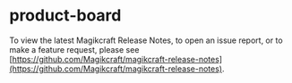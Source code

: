 # product-board

To view the latest Magikcraft Release Notes, to open an issue report, or to make a feature request, please see [https://github.com/Magikcraft/magikcraft-release-notes](https://github.com/Magikcraft/magikcraft-release-notes).
